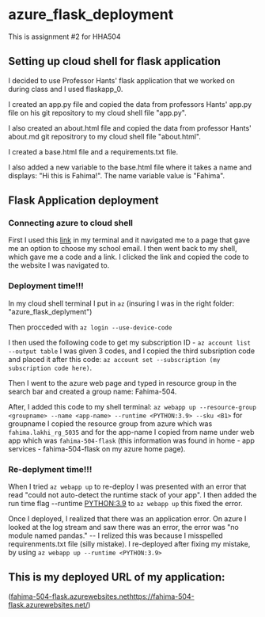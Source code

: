 # azure_flask_deployment
This is assignment #2 for HHA504

## Setting up cloud shell for flask application
I decided to use Professor Hants' flask application that we worked on during class and I used flaskapp_0.

I created an app.py file and copied the data from professors Hants' app.py file on his git repository to my cloud shell file "app.py".

I also created an about.html file and copied the data from professor Hants' about.md git repositrory to my cloud shell file "about.html".

I created a base.html file and a requirements.txt file.

I also added a new variable to the base.html file where it takes a name and displays: "Hi this is Fahima!". The name variable value is "Fahima".

## Flask Application deployment
### Connecting azure to cloud shell 
First I used this [link](https://learn.microsoft.com/en-us/cli/azure/install-azure-cli-linux?pivots=apt) in my terminal and it navigated me to a page that gave me an option to choose my school email.
I then went back to my shell, which gave me a code and a link. I clicked the link and copied the code to the website I was navigated to.

### Deployment time!!!
In my cloud shell terminal I put in `az` (insuring I was in the right folder: "azure_flask_deplyment")

Then procceded with `az login --use-device-code`

I then used the following code to get my subscription ID - `az account list --output table`
I was given 3 codes, and I copied the third subsription code and placed it after this code: `az account set --subscription (my subscription code here)`.

Then I went to the azure web page and typed in resource group in the search bar and created a group name: Fahima-504.

After, I added this code to my shell terminal: 
`az webapp up --resource-group <groupname> --name <app-name> --runtime <PYTHON:3.9> --sku <B1>` 
for groupname I copied the resource group from azure which was `fahima.lakhi_rg_5035` and for the app-name I copied from name under web app which was `fahima-504-flask` (this information was found in home - app services - fahima-504-flask on my azure home page).

### Re-deplyment time!!!
When I tried `az webapp up` to re-deploy I was presented with an error that read "could not auto-detect the runtime stack of your app". 
I then added the run time flag  --runtime <PYTHON:3.9> to `az webapp up` this fixed the error. 

Once I deployed, I realized that there was an application error. 
On azure I looked at the log stream and saw there was an error, the error was "no module named pandas." -- I relized this was because I misspelled requirenments.txt file (silly mistake). 
I re-deployed after fixing my mistake, by using `az webapp up --runtime <PYTHON:3.9>` 


## This is my deployed URL of my application: 

([fahima-504-flask.azurewebsites.net](https://fahima-504-flask.azurewebsites.net/)https://fahima-504-flask.azurewebsites.net/) 
